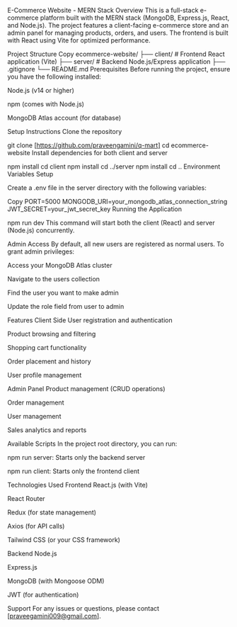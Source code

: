 E-Commerce Website - MERN Stack
Overview
This is a full-stack e-commerce platform built with the MERN stack (MongoDB, Express.js, React, and Node.js). The project features a client-facing e-commerce store and an admin panel for managing products, orders, and users. The frontend is built with React using Vite for optimized performance.


Project Structure
Copy
ecommerce-website/
├── client/          # Frontend React application (Vite)
├── server/          # Backend Node.js/Express application
├── .gitignore
└── README.md
Prerequisites
Before running the project, ensure you have the following installed:

Node.js (v14 or higher)

npm (comes with Node.js)

MongoDB Atlas account (for database)

Setup Instructions
Clone the repository

git clone [https://github.com/praveengamini/q-mart]
cd ecommerce-website
Install dependencies for both client and server


npm install
cd client
npm install
cd ../server
npm install
cd ..
Environment Variables Setup

Create a .env file in the server directory with the following variables:

Copy
PORT=5000
MONGODB_URI=your_mongodb_atlas_connection_string
JWT_SECRET=your_jwt_secret_key
Running the Application

npm run dev
This command will start both the client (React) and server (Node.js) concurrently.

Admin Access
By default, all new users are registered as normal users. To grant admin privileges:

Access your MongoDB Atlas cluster

Navigate to the users collection

Find the user you want to make admin

Update the role field from user to admin

Features
Client Side
User registration and authentication

Product browsing and filtering

Shopping cart functionality

Order placement and history

User profile management

Admin Panel
Product management (CRUD operations)

Order management

User management

Sales analytics and reports

Available Scripts
In the project root directory, you can run:

npm run server: Starts only the backend server

npm run client: Starts only the frontend client

Technologies Used
Frontend
React.js (with Vite)

React Router

Redux (for state management)

Axios (for API calls)

Tailwind CSS (or your CSS framework)

Backend
Node.js

Express.js

MongoDB (with Mongoose ODM)

JWT (for authentication)

Support
For any issues or questions, please contact [praveegamini009@gmail.com].
